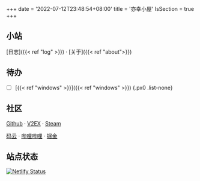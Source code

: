 +++
date = '2022-07-12T23:48:54+08:00'
title = '亦幸小屋'
IsSection = true
+++

<!-- 小站施工中··· -->

## 小站

[日志]({{< ref "log" >}}) ·
[关于]({{< ref "about">}})

## 待办

- [ ] [{{< ref "windows" >}}]({{< ref "windows" >}})
{.px0 .list-none}

## 社区

[Github](https://github.com/hencter) ·
[V2EX](https://www.v2ex.com/member/hencte) ·
[Steam](https://steamcommunity.com/id/hencter/)

[码云](https://gitee.com/hencter) ·
[哔哩哔哩](https://space.bilibili.com/62466232) ·
[掘金](https://juejin.cn/user/78820569790024)

## 站点状态

[![Netlify Status](https://api.netlify.com/api/v1/badges/00418a0d-afe4-4799-9ff3-a9b2c862beaa/deploy-status)](https://app.netlify.com/sites/hencte/deploys)
